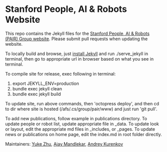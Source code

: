 # Stanford People, AI & Robots Website

This repo contains the Jekyll files for the [Stanford People, AI & Robots (PAIR) Group website](https://pair.stanford.edu). Please submit pull requests when updating the website.

To locally build and browse, just [install Jekyll](https://jekyllrb.com/docs/installation/) and run ./serve_jekyll in terminal, then go to appropriate url in browser based on what you see in terminal.

To compile site for release, exec following in  terminal:
1. export JEKYLL_ENV=production 
2. bundle exec jekyll clean
3. bundle exec jekyll build

To update site, run above commands, then 'octopress deploy', and then cd to dir where site is hosted (/afs/.cs/group/pair/www) and just run 'git pull'.

To add new publications, follow example in publications directory. To update people or robot list, update appropriate file in \_data. To update look or layout, edit the appropriate md files in \_includes, or \_pages. To update news or publications on home page, edit the index.md in root folder directly.

Maintainers: [Yuke Zhu](https://web.stanford.edu/~yukez/), [Ajay Mandlekar](http://web.stanford.edu/~amandlek/), [Andrey Kurenkov](http://www.andreykurenkov.com/)
